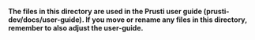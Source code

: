 **The files in this directory are used in the Prusti user guide (prusti-dev/docs/user-guide). If you move or rename any files in this directory, remember to also adjust the user-guide.**